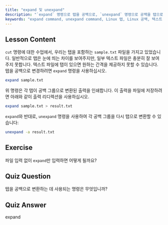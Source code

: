 ```yaml
---
title: "expand 및 unexpand"
description: "`expand` 명령으로 탭을 공백으로, `unexpand` 명령으로 공백을 탭으로 변환하는 방법을 배웁니다. 이 Linux 튜토리얼을 통해 텍스트 파일 서식을 개선하세요."
keywords: "expand command, unexpand command, Linux 탭, Linux 공백, 텍스트 서식, Linux 튜토리얼, 초보자 Linux, Linux 가이드"
---
```


## Lesson Content

`cut` 명령에 대한 수업에서, 우리는 탭을 포함하는 `sample.txt` 파일을 가지고 있었습니다. 일반적으로 탭은 눈에 띄는 차이를 보여주지만, 일부 텍스트 파일은 충분히 잘 보여주지 못합니다. 텍스트 파일에 탭이 있으면 원하는 간격을 제공하지 못할 수 있습니다. 탭을 공백으로 변경하려면 `expand` 명령을 사용하십시오.

```bash
expand sample.txt
```

위 명령은 각 탭이 공백 그룹으로 변환된 출력을 인쇄합니다. 이 출력을 파일에 저장하려면 아래와 같이 출력 리디렉션을 사용하십시오.

```bash
expand sample.txt > result.txt
```

`expand`와 반대로, `unexpand` 명령을 사용하여 각 공백 그룹을 다시 탭으로 변환할 수 있습니다:

```bash
unexpand -a result.txt
```

## Exercise

파일 입력 없이 `expand`만 입력하면 어떻게 될까요?

## Quiz Question

탭을 공백으로 변환하는 데 사용되는 명령은 무엇입니까?

## Quiz Answer

expand
